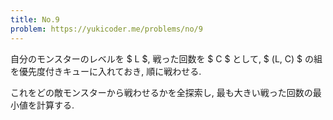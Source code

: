 ```yaml
---
title: No.9
problem: https://yukicoder.me/problems/no/9
---
```

自分のモンスターのレベルを $ L $, 戦った回数を $ C $ として, $ (L, C) $ の組を優先度付きキューに入れておき, 順に戦わせる.

これをどの敵モンスターから戦わせるかを全探索し, 最も大きい戦った回数の最小値を計算する.
